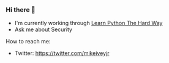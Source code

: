 ### Hi there 👋


- I'm currently working through [Learn Python The Hard Way](https://learncodethehardway.org/more-python/)
- Ask me about Security

How to reach me:
- Twitter: https://twitter.com/mikeiveyjr
